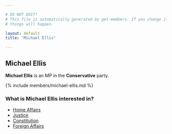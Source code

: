 ```yaml
---

# DO NOT EDIT!
# This file is automatically generated by get-members. If you change it, bad
# things will happen.

layout: default
title: "Michael Ellis"

---
```


## Michael Ellis

**Michael Ellis** is an MP in the **Conservative** party.

{% include members/michael-ellis.md %}

### What is Michael Ellis interested in?


* [Home Affairs](/interests/home-affairs.html)
* [Justice](/interests/justice.html)
* [Constitution](/interests/constitution.html)
* [Foreign Affairs](/interests/foreign-affairs.html)
